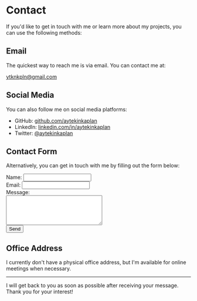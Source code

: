 # Contact

If you'd like to get in touch with me or learn more about my projects, you can use the following methods:

## Email

The quickest way to reach me is via email. You can contact me at:

[ytknkpln@gmail.com](mailto:ytknkpln@gmail.com)

## Social Media

You can also follow me on social media platforms:

- GitHub: [github.com/aytekinkaplan](https://github.com/aytekinkaplan)
- LinkedIn: [linkedin.com/in/aytekinkaplan](https://linkedin.com/in/aytekinkaplan)
- Twitter: [@aytekinkaplan](https://twitter.com/ytknkpln)

## Contact Form

Alternatively, you can get in touch with me by filling out the form below:

<form action="mailto:aytekin.kaplan@example.com" method="post" enctype="text/plain">
    Name: <input type="text" name="name"><br>
    Email: <input type="text" name="mail"><br>
    Message:<br>
    <textarea name="message" rows="5" cols="30"></textarea><br>
    <input type="submit" value="Send">
</form>

## Office Address

I currently don't have a physical office address, but I'm available for online meetings when necessary.

---

I will get back to you as soon as possible after receiving your message. Thank you for your interest!
